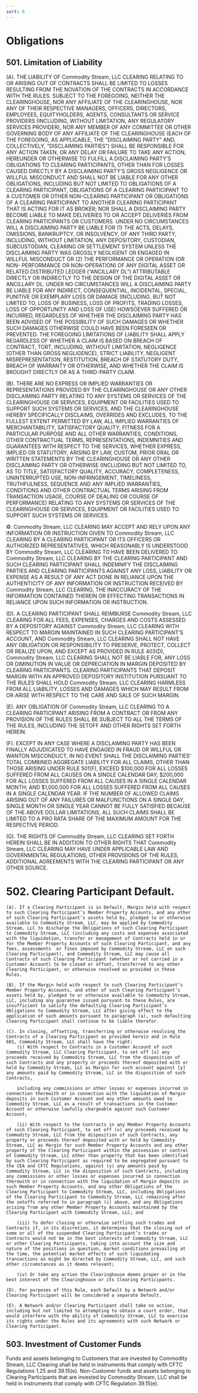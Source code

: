 ```yaml
---
sort: 8
---
```


# Obligations

## 501\. Limitation of Liability

(A). THE LIABILITY OF Commodity Stream, LLC CLEARING RELATING TO OR ARISING OUT
OF CONTRACTS SHALL BE LIMITED TO LOSSES RESULTING FROM THE NOVATION OF THE
CONTRACTS IN ACCORDANCE WITH THE RULES. SUBJECT TO THE FOREGOING, NEITHER THE
CLEARINGHOUSE, NOR ANY AFFILIATE OF THE CLEARINGHOUSE, NOR ANY OF THEIR
RESPECTIVE MANAGERS, OFFICERS, DIRECTORS, EMPLOYEES, EQUITYHOLDERS, AGENTS,
CONSULTANTS OR SERVICE PROVIDERS (INCLUDING, WITHOUT LIMITATION, ANY REGULATORY
SERVICES PROVIDER), NOR ANY MEMBER OF ANY COMMITTEE OR OTHER GOVERNING BODY OF
ANY AFFILIATE OF THE CLEARINGHOUSE (EACH OF THE FOREGOING, AS APPLICABLE, THE
“DISCLAIMING PARTY” AND, COLLECTIVELY, “DISCLAIMING PARTIES”) SHALL BE
RESPONSIBLE FOR ANY ACTION TAKEN, OR ANY DELAY OR FAILURE TO TAKE ANY ACTION,
HEREUNDER OR OTHERWISE TO FULFILL A DISCLAIMING PARTY’S OBLIGATIONS TO CLEARING
PARTICIPANTS, OTHER THAN FOR LOSSES CAUSED DIRECTLY BY A DISCLAIMING PARTY’S
GROSS NEGLIGENCE OR WILLFUL MISCONDUCT AND SHALL NOT BE LIABLE FOR ANY OTHER
OBLIGATIONS, INCLUDING BUT NOT LIMITED TO OBLIGATIONS OF A CLEARING PARTICIPANT,
OBLIGATIONS OF A CLEARING PARTICIPANT TO A CUSTOMER OR OTHER NON-CLEARING
PARTICIPANT OR OBLIGATIONS OF A CLEARING PARTICIPANT TO ANOTHER CLEARING
PARTICIPANT THAT IS ACTING FOR IT AS BROKER; NOR SHALL A DISCLAIMING PARTY
BECOME LIABLE TO MAKE DELIVERIES TO OR ACCEPT DELIVERIES FROM CLEARING
PARTICIPANTS OR CUSTOMERS. UNDER NO CIRCUMSTANCES WILL A DISCLAIMING PARTY BE
LIABLE FOR (1) THE ACTS, DELAYS, OMISSIONS, BANKRUPTCY, OR INSOLVENCY, OF ANY
THIRD PARTY, INCLUDING, WITHOUT LIMITATION, ANY DEPOSITORY, CUSTODIAN,
SUBCUSTODIAN, CLEARING OR SETTLEMENT SYSTEM UNLESS THE DISCLAIMING PARTY WAS
GROSSLY NEGLIGENT OR ENGAGED IN WILLFUL MISCONDUCT OR (2) THE PERFORMANCE OR
OPERATION (OR NON- PERFORMANCE OR NON-OPERATION) OF ANY DIGITAL ASSET OR RELATED
DISTRIBUTED LEDGER (“ANCILLARY DL”) ATTRIBUTABLE DIRECTLY OR INDIRECTLY TO THE
DESIGN OF THE DIGITAL ASSET OR ANCILLARY DL. UNDER NO CIRCUMSTANCES WILL A
DISCLAIMING PARTY BE LIABLE FOR ANY INDIRECT, CONSEQUENTIAL, INCIDENTAL,
SPECIAL, PUNITIVE OR EXEMPLARY LOSS OR DAMAGE (INCLUDING, BUT NOT LIMITED TO,
LOSS OF BUSINESS, LOSS OF PROFITS, TRADING LOSSES, LOSS OF OPPORTUNITY AND LOSS
OF USE) HOWSOEVER SUFFERED OR INCURRED, REGARDLESS OF WHETHER THE DISCLAIMING
PARTY HAS BEEN ADVISED OF THE POSSIBILITY OF SUCH DAMAGES OR WHETHER SUCH
DAMAGES OTHERWISE COULD HAVE BEEN FORESEEN OR PREVENTED. THE FOREGOING
LIMITATIONS OF LIABILITY SHALL APPLY REGARDLESS OF WHETHER A CLAIM IS BASED ON
BREACH OF CONTRACT, TORT, INCLUDING, WITHOUT LIMITATION, NEGLIGENCE (OTHER THAN
GROSS NEGLIGENCE), STRICT LIABILITY, NEGLIGENT MISREPRESENTATION, RESTITUTION,
BREACH OF STATUTORY DUTY, BREACH OF WARRANTY OR OTHERWISE, AND WHETHER THE CLAIM
IS BROUGHT DIRECTLY OR AS A THIRD-PARTY CLAIM.

(B). THERE ARE NO EXPRESS OR IMPLIED WARRANTIES OR REPRESENTATIONS PROVIDED BY
THE CLEARINGHOUSE OR ANY OTHER DISCLAIMING PARTY RELATING TO ANY SYSTEMS OR
SERVICES OF THE CLEARINGHOUSE OR SERVICES, EQUIPMENT OR FACILITIES USED TO
SUPPORT SUCH SYSTEMS OR SERVICES, AND THE CLEARINGHOUSE HEREBY SPECIFICALLY
DISCLAIMS, OVERRIDES AND EXCLUDES, TO THE FULLEST EXTENT PERMITTED BY LAW, ALL
IMPLIED WARRANTIES OF MERCHANTABILITY, SATISFACTORY QUALITY, FITNESS FOR A
PARTICULAR PURPOSE AND ALL OTHER WARRANTIES, CONDITIONS, OTHER CONTRACTUAL
TERMS, REPRESENTATIONS, INDEMNITIES AND GUARANTEES WITH RESPECT TO THE SERVICES,
WHETHER EXPRESS, IMPLIED OR STATUTORY, ARISING BY LAW, CUSTOM, PRIOR ORAL OR
WRITTEN STATEMENTS BY THE CLEARINGHOUSE OR ANY OTHER DISCLAIMING PARTY OR
OTHERWISE (INCLUDING BUT NOT LIMITED TO, AS TO TITLE, SATISFACTORY QUALITY,
ACCURACY, COMPLETENESS, UNINTERRUPTED USE, NON-INFRINGEMENT, TIMELINESS,
TRUTHFULNESS, SEQUENCE AND ANY IMPLIED WARRANTIES, CONDITIONS AND OTHER
CONTRACTUAL TERMS ARISING FROM TRANSACTION USAGE, COURSE OF DEALING OR COURSE OF
PERFORMANCE) RELATING TO ANY SYSTEMS OR SERVICES OF THE CLEARINGHOUSE OR
SERVICES, EQUIPMENT OR FACILITIES USED TO SUPPORT SUCH SYSTEMS OR SERVICES.

©. Commodity Stream, LLC CLEARING MAY ACCEPT AND RELY UPON ANY INFORMATION OR
INSTRUCTION GIVEN TO Commodity Stream, LLC CLEARING BY A CLEARING PARTICIPANT OR
ITS OFFICERS OR AUTHORIZED REPRESENTATIVES, WHICH REASONABLY IS UNDERSTOOD BY
Commodity Stream, LLC CLEARING TO HAVE BEEN DELIVERED TO Commodity Stream, LLC
CLEARING BY THE CLEARING PARTICIPANT AND SUCH CLEARING PARTICIPANT SHALL
INDEMNIFY THE DISCLAIMING PARTIES AND CLEARING PARTICIPANTS AGAINST ANY LOSS,
LIABILITY OR EXPENSE AS A RESULT OF ANY ACT DONE IN RELIANCE UPON THE
AUTHENTICITY OF ANY INFORMATION OR INSTRUCTION RECEIVED BY Commodity Stream, LLC
CLEARING, THE INACCURACY OF THE INFORMATION CONTAINED THEREIN OR EFFECTING
TRANSACTIONS IN RELIANCE UPON SUCH INFORMATION OR INSTRUCTION.

(D). A CLEARING PARTICIPANT SHALL REIMBURSE Commodity Stream, LLC CLEARING FOR
ALL FEES, EXPENSES, CHARGES AND COSTS ASSESSED BY A DEPOSITORY AGAINST Commodity
Stream, LLC CLEARING WITH RESPECT TO MARGIN MAINTAINED IN SUCH CLEARING
PARTICIPANT’S ACCOUNT, AND Commodity Stream, LLC CLEARING SHALL NOT HAVE ANY
OBLIGATION OR RESPONSIBILITY TO PRESERVE, PROTECT, COLLECT OR REALIZE UPON, AND
EXCEPT AS PROVIDED IN RULE 403(D), Commodity Stream, LLC CLEARING SHALL NOT BE
LIABLE FOR, ANY LOSS OR DIMINUTION IN VALUE OR DEPRECIATION IN MARGIN DEPOSITED
BY CLEARING PARTICIPANTS. CLEARING PARTICIPANTS THAT DEPOSIT MARGIN WITH AN
APPROVED DEPOSITORY INSTITUTION PURSUANT TO THE RULES SHALL HOLD Commodity
Stream, LLC CLEARING HARMLESS FROM ALL LIABILITY, LOSSES AND DAMAGES WHICH MAY
RESULT FROM OR ARISE WITH RESPECT TO THE CARE AND SALE OF SUCH MARGIN.

(E). ANY OBLIGATION OF Commodity Stream, LLC CLEARING TO A CLEARING PARTICIPANT
ARISING FROM A CONTRACT OR FROM ANY PROVISION OF THE RULES SHALL BE SUBJECT TO
ALL THE TERMS OF THE RULES, INCLUDING THE SETOFF AND OTHER RIGHTS SET FORTH
HEREIN.

(F). EXCEPT IN ANY CASE WHERE A DISCLAIMING PARTY HAS BEEN FINALLY ADJUDICATED
TO HAVE ENGAGED IN FRAUD OR WILLFUL OR WANTON MISCONDUCT, IN NO EVENT SHALL THE
DISCLAIMING PARTIES’ TOTAL COMBINED AGGREGATE LIABILITY FOR ALL CLAIMS, OTHER
THAN THOSE ARISING UNDER RULE 501(F), EXCEED $100,000 FOR ALL LOSSES SUFFERED
FROM ALL CAUSES ON A SINGLE CALENDAR DAY; $200,000 FOR ALL LOSSES SUFFERED FROM
ALL CAUSES IN A SINGLE CALENDAR MONTH; AND \$1,000,000 FOR ALL LOSSES SUFFERED
FROM ALL CAUSES IN A SINGLE CALENDAR YEAR. IF THE NUMBER OF ALLOWED CLAIMS
ARISING OUT OF ANY FAILURES OR MALFUNCTIONS ON A SINGLE DAY, SINGLE MONTH OR
SINGLE YEAR CANNOT BE FULLY SATISFIED BECAUSE OF THE ABOVE DOLLAR LIMITATIONS,
ALL SUCH CLAIMS SHALL BE LIMITED TO A PRO RATA SHARE OF THE MAXIMUM AMOUNT FOR
THE RESPECTIVE PERIOD.

(G). THE RIGHTS OF Commodity Stream, LLC CLEARING SET FORTH HEREIN SHALL BE IN
ADDITION TO OTHER RIGHTS THAT Commodity Stream, LLC CLEARING MAY HAVE UNDER
APPLICABLE LAW AND GOVERNMENTAL REGULATIONS, OTHER PROVISIONS OF THE RULES,
ADDITIONAL AGREEMENTS WITH THE CLEARING PARTICIPANT OR ANY OTHER SOURCE.

# 502\. Clearing Participant Default.

    (A). If a Clearing Participant is in Default, Margin held with respect to such Clearing Participant’s Member Property Accounts, and any other of such Clearing Participant’s assets held by, pledged to or otherwise available to Commodity Stream, LLC, may be applied by Commodity Stream, LLC to discharge the Obligations of such Clearing Participant to Commodity Stream, LLC (including any costs and expenses associated with the liquidation, transfer or management of Contracts held in or for the Member Property Accounts of such Clearing Participant, and any fees, assessments  or fines imposed by Commodity Stream, LLC on such Clearing Participant), and Commodity Stream, LLC may cause all Contracts of such Clearing Participant (whether or not carried in a Customer Account) to be closed or offset, transferred to any other Clearing Participant, or otherwise resolved as provided in these Rules.

    (B). If the Margin held with respect to such Clearing Participant’s Member Property Accounts, and other of such Clearing Participant’s assets held by, pledged to or otherwise available to Commodity Stream, LLC, including any guarantee issued pursuant to these Rules, are insufficient to satisfy the defaulting Clearing Participant’s Obligations to Commodity Stream, LLC after giving effect to the application of such amounts pursuant to paragraph (a), such defaulting Clearing Participant shall continue to be liable therefor.

    (C). In closing, offsetting, transferring or otherwise resolving the Contracts of a Clearing Participant as provided herein and in Rule 601, Commodity Stream, LLC shall have the right:
        (i) With respect to Contracts in a Customer Account of such Commodity Stream, LLC Clearing Participant, to set off [x] any proceeds received by Commodity Stream, LLC from the disposition of such Contracts and any property or proceeds thereof deposited with or held by Commodity Stream, LLC as Margin for such account against [y] any amounts paid by Commodity Stream, LLC in the disposition of such Contracts,

        including any commissions or other losses or expenses incurred in connection therewith or in connection with the liquidation of Margin deposits in such Customer Account and any other amounts owed to Commodity Stream, LLC as a result of transactions in the Customer Account or otherwise lawfully chargeable against such Customer Account;

        (ii) With respect to the Contracts in any Member Property Accounts of such Clearing Participant, to set off (x) any proceeds received by Commodity Stream, LLC from the disposition of such Contracts, any property or proceeds thereof deposited with or held by Commodity Stream, LLC as Margin for such Member Property Accounts and any other property of the Clearing Participant within the possession or control of Commodity Stream, LLC other than property that has been identified by such Clearing Participant as required to be segregated pursuant to the CEA and CFTC Regulations, against (y) any amounts paid by Commodity Stream, LLC in the disposition of such Contracts, including any commissions or other losses or expenses incurred in connection therewith or in connection with the liquidation of Margin deposits in such Member Property Accounts, and any other Obligations of the Clearing Participant to Commodity Stream, LLC, including Obligations of the Clearing Participant to Commodity Stream, LLC remaining after the setoffs referred to in paragraph (i) above, and any Obligations arising from any other Member Property Accounts maintained by the Clearing Participant with Commodity Stream, LLC; and

        (iii) To defer closing or otherwise settling such trades and Contracts if, in its discretion, it determines that the closing out of some or all of the suspended Clearing Participant’s trades or Contracts would not be in the best interests of Commodity Stream, LLC or other Clearing Participants, taking into account the size and nature of the positions in question, market conditions prevailing at the time, the potential market effects of such liquidating transactions as might be directed by Commodity Stream, LLC, and such other circumstances as it deems relevant;

        (iv) Or take any action the Clearinghouse deems proper or in the best interest of the Clearinghouse or its Clearing Participants.

    (D). For purposes of this Rule, each Default by a Network and/or Clearing Participant will be considered a separate Default.

    (E). A Network and/or Clearing Participant shall take no action, including but not limited to attempting to obtain a court order, that would interfere with the ability of Commodity Stream, LLC to exercise its rights under the Rules and its agreements with such Network or Clearing Participant.

## 503. Investment of Customer Funds

Funds and assets belonging to Customers that are invested by Commodity Stream,
LLC Clearing shall be held in instruments that comply with CFTC Regulations 1.25
and 39.15(e). Non-Customer funds and assets belonging to Clearing Participants
that are invested by Commodity Stream, LLC shall be held in instruments that
comply with CFTC Regulation 39.15(e).
